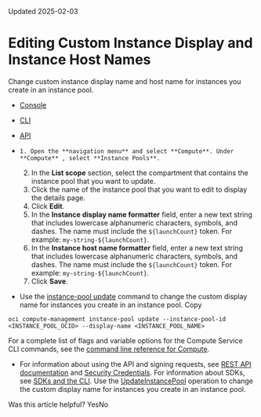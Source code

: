 Updated 2025-02-03
# Editing Custom Instance Display and Instance Host Names
Change custom instance display name and host name for instances you create in an instance pool.
  * [Console](https://docs.oracle.com/en-us/iaas/Content/Compute/Tasks/updatinginstancepool-renaming-custom-display-host-names.htm)
  * [CLI](https://docs.oracle.com/en-us/iaas/Content/Compute/Tasks/updatinginstancepool-renaming-custom-display-host-names.htm)
  * [API](https://docs.oracle.com/en-us/iaas/Content/Compute/Tasks/updatinginstancepool-renaming-custom-display-host-names.htm)


  *     1. Open the **navigation menu** and select **Compute**. Under **Compute** , select **Instance Pools**.
    2. In the **List scope** section, select the compartment that contains the instance pool that you want to update.
    3. Click the name of the instance pool that you want to edit to display the details page.
    4. Click **Edit**.
    5. In the **Instance display name formatter** field, enter a new text string that includes lowercase alphanumeric characters, symbols, and dashes. The name must include the `${launchCount}` token. For example: `my-string-${launchCount}`.
    6. In the **Instance host name formatter** field, enter a new text string that includes lowercase alphanumeric characters, symbols, and dashes. The name must include the `${launchCount}` token. For example: `my-string-${launchCount}`.
    7. Click **Save**.
  * Use the [instance-pool update](https://docs.oracle.com/iaas/tools/oci-cli/latest/oci_cli_docs/cmdref/compute-management/instance-pool/update.html) command to change the custom display name for instances you create in an instance pool.
Copy
```
oci compute-management instance-pool update --instance-pool-id <INSTANCE_POOL_OCID> --display-name <INSTANCE_POOL_NAME>
```

For a complete list of flags and variable options for the Compute Service CLI commands, see the [command line reference for Compute](https://docs.oracle.com/iaas/tools/oci-cli/latest/oci_cli_docs/cmdref/compute.html).
  * For information about using the API and signing requests, see [REST API documentation](https://docs.oracle.com/iaas/Content/API/Concepts/usingapi.htm) and [Security Credentials](https://docs.oracle.com/iaas/Content/General/Concepts/credentials.htm). For information about SDKs, see [SDKs and the CLI](https://docs.oracle.com/iaas/Content/API/Concepts/sdks.htm).
Use the [UpdateInstancePool](https://docs.oracle.com/iaas/api/#/en/iaas/latest/InstancePool/UpdateInstancePool) operation to change the custom display name for instances you create in an instance pool.


Was this article helpful?
YesNo

